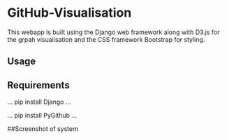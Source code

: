 # GitHub-Visualisation
This webapp is built using the Django web framework along with D3.js for the grpah visualisation and the CSS framework Bootstrap for styling.

## Usage

## Requirements
  
  ...
   pip install Django 
  ...
  
  ...
   pip install PyGithub
  ...

##Screenshot of system
